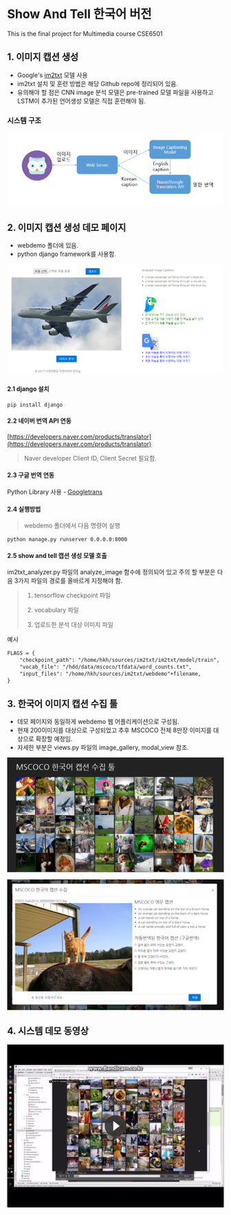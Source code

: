 # Show And Tell 한국어 버전

This is the final project for Multimedia course CSE6501

## 1. 이미지 캡션 생성
   * Google's [im2txt](https://github.com/tensorflow/models/tree/master/im2txt) 모델 사용 
   * im2txt 설치 및 훈련 방법은 해당 Github repo에 정리되어 있음.
   * 유의해야 할 점은 CNN image 분석 모델은 pre-trained 모델 파일을 사용하고 LSTM이 추가된 언어생성 모델은 직접 훈련해야 됨.

### 시스템 구조

![](/docs/system_architecture.png)

## 2. 이미지 캡션 생성 데모 페이지
   * webdemo 폴더에 있음.
   * python django framework를 사용함.
   
![](/docs/demo1.png)

#### 2.1 django 설치
    pip install django
#### 2.2 네이버 번역 API 연동
[https://developers.naver.com/products/translator](https://developers.naver.com/products/translator)
    
> Naver developer Client ID, Client Secret 필요함.

#### 2.3 구글 번역 연동
Python Library 사용 - [Googletrans](http://py-googletrans.readthedocs.io/en/documentation/)

#### 2.4 실행방법
> webdemo 폴더에서 다음 명령어 실행

    python manage.py runserver 0.0.0.0:8000
   
#### 2.5 show and tell 캡션 생성 모델 호출
im2txt\_analyzer.py 파일의 analyze_image 함수에 정의되어 있고 주의 할 부분은 다음 3가지 파일의 경로를 올바르게 지정해야 함.
> 1. tensorflow checkpoint 파일
>
> 2. vocabulary 파일
> 
> 3. 업로드한 분석 대상 이미지 파일

예시
    
    FLAGS = {
        "checkpoint_path": "/home/hkh/sources/im2txt/im2txt/model/train",
        "vocab_file": "/hdd/data/mscoco/tfdata/word_counts.txt",
        "input_files": "/home/hkh/sources/im2txt/webdemo"+filename,
    }

## 3. 한국어 이미지 캡션 수집 툴
* 데모 페이지와 동일하게 webdemo 웹 어플리케이션으로 구성됨.
* 현재 200이미지를 대상으로 구성되었고 추후 MSCOCO 전체 8만장 이미지를 대상으로 확장할 예정임.
* 자세한 부분은 views.py 파일의 image\_gallery, modal\_view 참조.

![](/docs/demo2.png)

![](/docs/demo3.png)

## 4. 시스템 데모 동영상
[![동영상보기](/docs/video_thumbnail.png)](https://www.youtube.com/watch?v=5MhyP1t8FqA)
